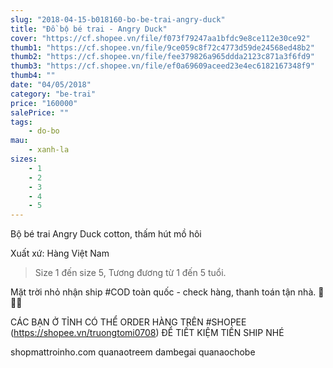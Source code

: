 ```yaml
---
slug: "2018-04-15-b018160-bo-be-trai-angry-duck"
title: "Đồ bộ bé trai - Angry Duck"
cover: "https://cf.shopee.vn/file/f073f79247aa1bfdc9e8ce112e30ce92"
thumb1: "https://cf.shopee.vn/file/9ce059c8f72c4773d59de24568ed48b2"
thumb2: "https://cf.shopee.vn/file/fee379826a965ddda2123c871a3f6fd9"
thumb3: "https://cf.shopee.vn/file/ef0a69609aceed23e4ec6182167348f9"
thumb4: ""
date: "04/05/2018"
category: "be-trai"
price: "160000"
salePrice: ""
tags:
    - do-bo
mau:    
    - xanh-la
sizes:
    - 1
    - 2
    - 3
    - 4
    - 5
---
```


Bộ bé trai Angry Duck cotton, thấm hút mồ hôi

Xuất xứ: Hàng Việt Nam

> Size 1 đến size 5, Tương đương từ 1 đến 5 tuổi.

Mặt trời nhỏ nhận ship #COD toàn quốc - check hàng, thanh toán tận nhà.  🚚🚚🚚

CÁC BẠN Ở TỈNH CÓ THỂ ORDER HÀNG TRÊN #SHOPEE (https://shopee.vn/truongtomi0708) ĐỂ TIẾT KIỆM TIỀN SHIP NHÉ

<div class="hidden">
shopmattroinho.com quanaotreem dambegai quanaochobe
</div>
